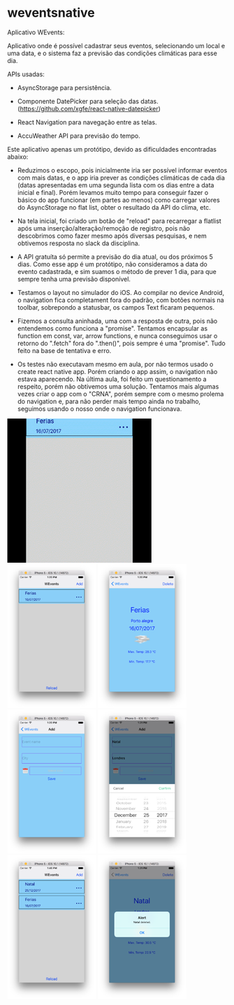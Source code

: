 # weventsnative

Aplicativo WEvents:

Aplicativo onde é possível cadastrar seus eventos, selecionando um local e uma data, e o sistema faz a previsão das condições climáticas para esse dia.

APIs usadas:

- AsyncStorage para persistência.

- Componente DatePicker para seleção das datas. (https://github.com/xgfe/react-native-datepicker)

- React Navigation para navegação entre as telas.

- AccuWeather API para previsão do tempo.

Este aplicativo apenas um protótipo, devido as dificuldades encontradas abaixo:

- Reduzimos o escopo, pois inicialmente iria ser possível informar eventos com mais datas, e o app iria prever as condições climáticas de cada dia (datas apresentadas em uma segunda lista com os dias entre a data inicial e final). Porém levamos muito tempo para conseguir fazer o básico do app funcionar (em partes ao menos) como carregar valores do AsyncStorage no flat list, obter o resultado da API do clima, etc.

- Na tela inicial, foi criado um botão de "reload" para recarregar a flatlist após uma inserção/alteração/remoção de registro, pois não descobrimos como fazer mesmo após diversas pesquisas, e nem obtivemos resposta no slack da disciplina.

- A API gratuíta só permite a previsão do dia atual, ou dos próximos 5 dias. Como esse app é um protótipo, não consideramos a data do evento cadastrada, e sim suamos o método de prever 1 dia, para que sempre tenha uma previsão disponível.

- Testamos o layout no simulador do iOS. Ao compilar no device Android, o navigation fica completament fora do padrão, com botões normais na toolbar, sobrepondo a statusbar, os campos Text ficaram pequenos.

- Fizemos a consulta aninhada, uma com a resposta de outra, pois não entendemos como funciona a "promise". Tentamos encapsular as function em const, var, arrow functions, e nunca conseguimos usar o retorno do ".fetch" fora do ".then()", pois sempre é uma "promise". Tudo feito na base de tentativa e erro.

- Os testes não executavam mesmo em aula, por não termos usado o create react native app. Porém criando o app assim, o navigation não estava aparecendo. Na última aula, foi feito um questionamento a respeito, porém não obtivemos uma solução. Tentamos mais algumas vezes criar o app com o "CRNA", porém sempre com o mesmo prolema do navigation e, para não perder mais tempo ainda no trabalho, seguimos usando o nosso onde o navigation funcionava.


<img src="src/prints/2017-07-15_13_50_03.gif" height="330px">
<img src="src/prints/1.png" height="330px">
<img src="src/prints/2.png" height="330px">
<img src="src/prints/3.png" height="330px">
<img src="src/prints/4.png" height="330px">
<img src="src/prints/5.png" height="330px">
<img src="src/prints/6.png" height="330px">

